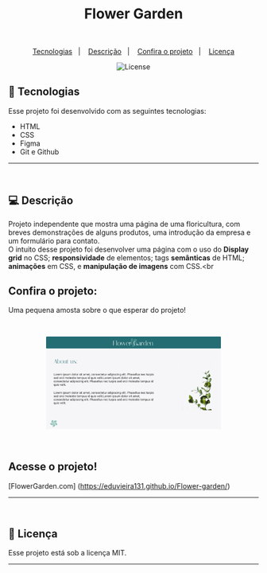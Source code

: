 <h1 align="center"> Flower Garden </h1>

<br>

<p align="center">
  <a href="#-tecnologias">Tecnologias</a>&nbsp;&nbsp;&nbsp;|&nbsp;&nbsp;&nbsp;
  <a href="#-descrição">Descrição</a>&nbsp;&nbsp;&nbsp;|&nbsp;&nbsp;&nbsp;
  <a href="#-confira-o-projeto">Confira o projeto</a>&nbsp;&nbsp;&nbsp;|&nbsp;&nbsp;&nbsp;
  <a href="#memo-licença">Licença</a>
</p>

<p align="center">
  <img alt="License" src="https://img.shields.io/static/v1?label=license&message=MIT&color=blueviolet">
</p>

## 🚀 Tecnologias

Esse projeto foi desenvolvido com as seguintes tecnologias:

- HTML
- CSS
- Figma
- Git e Github
---
<br>

## 💻 Descrição

Projeto independente que mostra uma página de uma floricultura, com breves demonstrações de alguns produtos, uma introdução da empresa e um formulário para contato. <br>
O intuito desse projeto foi desenvolver uma página com o uso do **Display grid** no CSS; **responsividade** de elementos; tags **semânticas** de HTML; **animações** em CSS, e **manipulação de imagens** com CSS.<br

## Confira o projeto:

<p>
  Uma pequena amosta sobre o que esperar do projeto!
</p>

<br>


<p align="center">
  <img alt="projeto Flower garden" src=".github/preview.PNG" width="70%">
</p>

<br>

## Acesse o projeto!


[FlowerGarden.com] (https://eduvieira131.github.io/Flower-garden/)

---
<br>

## :memo: Licença

Esse projeto está sob a licença MIT.

---